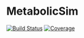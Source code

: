 # MetabolicSim

[![Build Status](https://github.com/CleggTom/MetabolicSim.jl/workflows/CI/badge.svg)](https://github.com/CleggTom/MetabolicSim.jl/actions)
[![Coverage](https://codecov.io/gh/CleggTom/MetabolicSim.jl/branch/master/graph/badge.svg)](https://codecov.io/gh/CleggTom/MetabolicSim.jl)
